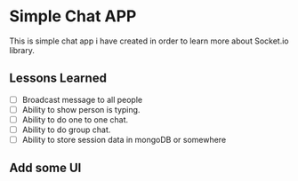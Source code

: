 # Simple Chat APP

This is simple chat app i have created in order to learn more about Socket.io library.

## Lessons Learned

* [ ] Broadcast message to all people
* [ ] Ability to show person is typing.
* [ ] Ability to do one to one chat.
* [ ] Ability to do group chat.
* [ ] Ability to store session data in mongoDB or somewhere

## Add some UI 
